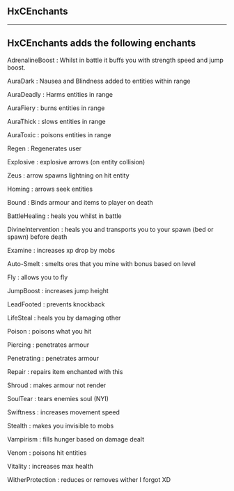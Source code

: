 ## HxCEnchants
---------
HxCEnchants adds the following enchants
---------

AdrenalineBoost : Whilst in battle it buffs you with strength speed and jump boost.

AuraDark : Nausea and Blindness added to entities within range

AuraDeadly : Harms entities in range

AuraFiery : burns entities in range

AuraThick : slows entities in range

AuraToxic : poisons entities in range

Regen : Regenerates user

Explosive : explosive arrows (on entity collision)

Zeus : arrow spawns lightning on hit entity

Homing : arrows seek entities

Bound : Binds armour and items to player on death

BattleHealing : heals you whilst in battle

DivineIntervention : heals you and transports you to your spawn (bed or spawn)  before death

Examine : increases xp drop by mobs

Auto-Smelt : smelts ores that you mine with bonus based on level

Fly : allows you to fly

JumpBoost : increases jump height

LeadFooted : prevents knockback

LifeSteal : heals you by damaging other

Poison : poisons what you hit

Piercing : penetrates armour

Penetrating : penetrates armour

Repair : repairs item enchanted with this

Shroud : makes armour not render

SoulTear : tears enemies soul (NYI)

Swiftness : increases movement speed

Stealth : makes you invisible to mobs

Vampirism : fills hunger based on damage dealt

Venom : poisons hit entities

Vitality : increases max health

WitherProtection : reduces or removes wither I forgot XD

